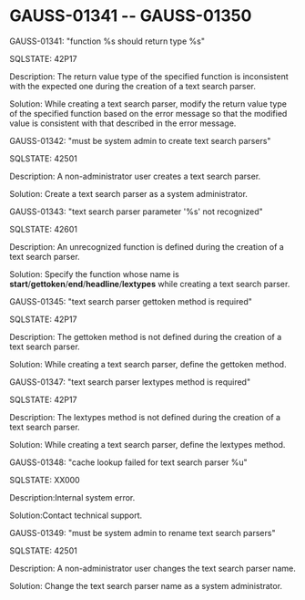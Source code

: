 # GAUSS-01341 -- GAUSS-01350<a name="EN-US_TOPIC_0302073437"></a>

GAUSS-01341: "function %s should return type %s"

SQLSTATE: 42P17

Description: The return value type of the specified function is inconsistent with the expected one during the creation of a text search parser.

Solution: While creating a text search parser, modify the return value type of the specified function based on the error message so that the modified value is consistent with that described in the error message.

GAUSS-01342: "must be system admin to create text search parsers"

SQLSTATE: 42501

Description: A non-administrator user creates a text search parser.

Solution: Create a text search parser as a system administrator.

GAUSS-01343: "text search parser parameter '%s' not recognized"

SQLSTATE: 42601

Description: An unrecognized function is defined during the creation of a text search parser.

Solution: Specify the function whose name is  **start**/**gettoken**/**end**/**headline**/**lextypes**  while creating a text search parser.

GAUSS-01345: "text search parser gettoken method is required"

SQLSTATE: 42P17

Description: The gettoken method is not defined during the creation of a text search parser.

Solution: While creating a text search parser, define the gettoken method.

GAUSS-01347: "text search parser lextypes method is required"

SQLSTATE: 42P17

Description: The lextypes method is not defined during the creation of a text search parser.

Solution: While creating a text search parser, define the lextypes method.

GAUSS-01348: "cache lookup failed for text search parser %u"

SQLSTATE: XX000

Description:Internal system error.

Solution:Contact technical support.

GAUSS-01349: "must be system admin to rename text search parsers"

SQLSTATE: 42501

Description: A non-administrator user changes the text search parser name.

Solution: Change the text search parser name as a system administrator.


